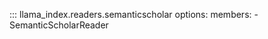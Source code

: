 ::: llama_index.readers.semanticscholar
    options:
      members:
        - SemanticScholarReader
